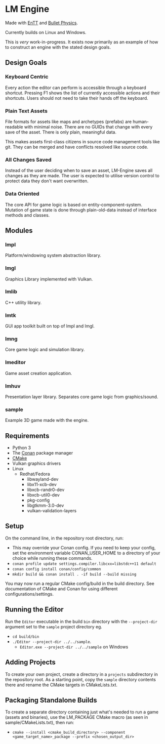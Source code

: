 # LM Engine
Made with [EnTT](https://github.com/skypjack/entt/) and 
[Bullet Physics](https://github.com/bulletphysics/bullet3).

Currently builds on Linux and Windows.

This is _very_ work-in-progress. It exists now primarily as an example of how to
construct an engine with the stated design goals.

## Design Goals
### Keyboard Centric
Every action the editor can perform is accessible through a keyboard shortcut.
Pressing F1 shows the list of currently accessible actions and their shortcuts.
Users should not need to take their hands off the keyboard.

### Plain Text Assets
File formats for assets like maps and archetypes (prefabs) are human-readable
with minimal noise. There are no GUIDs that change with every save of the asset. 
There is only plain, meaningful data.

This makes assets first-class citizens in source code management tools like git.
They can be merged and have conflicts resolved like source code.

### All Changes Saved
Instead of the user deciding when to save an asset, LM-Engine saves all changes
as they are made. The user is expected to utilise version control to protect data 
they don't want overwritten.

### Data Oriented
The core API for game logic is based on entity-component-system. 
Mutation of game state is done through plain-old-data instead of interface methods
and classes.

## Modules

### lmpl
Platform/windowing system abstraction library.

### lmgl
Graphics Library implemented with Vulkan.

### lmlib
C++ utility library.

### lmtk
GUI app toolkit built on top of lmpl and lmgl.

### lmng
Core game logic and simulation library.

### lmeditor
Game asset creation application.

### lmhuv
Presentation layer library. Separates core game logic from graphics/sound.

### sample
Example 3D game made with the engine.

## Requirements
* Python 3
* The [Conan](https://conan.io/) package manager
* [CMake](https://cmake.org/)
* Vulkan graphics drivers
* Linux
    * Redhat/Fedora
        * libwayland-dev
        * libx11-xcb-dev
        * libxcb-randr0-dev
        * libxcb-util0-dev
        * pkg-config
        * libgtkmm-3.0-dev
        * vulkan-validation-layers

## Setup
On the command line, in the repository root directory, run:
* This may override your Conan config. If you need to keep your config,
  set the environment variable CONAN_USER_HOME to a directory of your
  choice while running these commands.
* `conan profile update settings.compiler.libcxx=libstdc++11 default`
* `conan config install conan/config/common`
* `mkdir build && conan install . -if build --build missing`

You may now run a regular CMake config/build in the build directory. See 
documentation of CMake and Conan for using different configurations/settings.

## Running the Editor
Run the `Editor` executable in the build `bin` directory with the `--project-dir` 
argument set to the `sample` project directory eg. 
* `cd build/bin` 
* `./Editor --project-dir ../../sample`.
  * `Editor.exe --project-dir ../../sample` on Windows

## Adding Projects
To create your own project, create a directory in a `projects` subdirectory in 
the repository root. As a starting point, copy the `sample` directory contents
there and rename the CMake targets in CMakeLists.txt.

## Packaging Standalone Builds
To create a separate directory containing just what's needed to run a game 
(assets and binaries), use the LM_PACKAGE CMake macro (as seen in sample/CMakeLists.txt),
then run:
* `cmake --install <cmake_build_directory> --component <game_target_name>_package --prefix <chosen_output_dir>`
